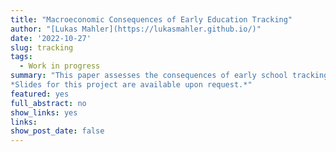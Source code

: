 ```yaml
---
title: "Macroeconomic Consequences of Early Education Tracking"
author: "[Lukas Mahler](https://lukasmahler.github.io/)"
date: '2022-10-27'
slug: tracking
tags:
  - Work in progress
summary: "This paper assesses the consequences of early school tracking on intergenerational social mobility and inequalities in Germany. We develop a quantitative, overlapping-generation life-cycle model in which we incorporate two critical elements of the debate around tracking in school: (i) homogeneous peer groups enhance learning (ii) however, there is uncertainty about the skills of young children and a strong influence of the socio-economic situation of the parents in the tracking decision. We quantify each channel by calibrating the model to match NEPS test score data---a representative panel of German pupils. We then use the calibrated model to assess the consequences of postponing school tracking on social mobility, inequality, and efficiency.
*Slides for this project are available upon request.*" 
featured: yes
full_abstract: no
show_links: yes
links:
show_post_date: false
---
```

